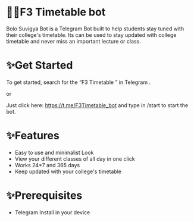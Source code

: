 # 🐱‍👤F3 Timetable bot
Bolo Suvigya Bot is a Telegram Bot built to help students stay tuned  with their college's timetable. Its can be used to stay updated with college timetable and never miss an important lecture or class.


# ✨Get Started

To get started, 
search for the “F3 Timetable ” in Telegram .

or

Just click here: https://t.me/F3Timetable_bot and type in /start to start the bot.





# ✨Features

- Easy to use and minimalist Look
- View your different classes of all day in one click
- Works 24*7 and 365 days
- Keep updated with your college's timetable


# ✨Prerequisites
- Telegram Install in your device
